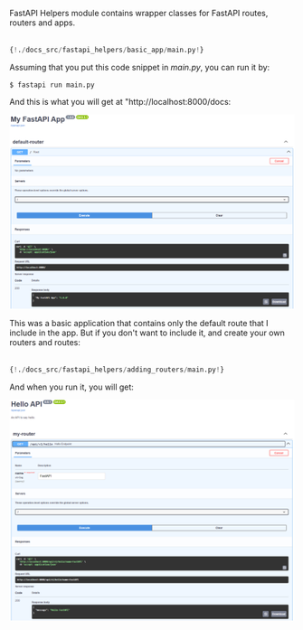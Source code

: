 FastAPI Helpers module contains wrapper classes for FastAPI routes, routers and apps. 

```python

{!./docs_src/fastapi_helpers/basic_app/main.py!}

```

Assuming that you put this code snippet in *main.py*, you can run it by:

<!-- termynal -->

```shell
$ fastapi run main.py
```

And this is what you will get at "http://localhost:8000/docs:

![](./img/default_api.png "Default Router")

This was a basic application that contains only the default route that I include in the app. But if you don't want to include it, and create your own routers and routes:

```python

{!./docs_src/fastapi_helpers/adding_routers/main.py!}

```

And when you run it, you will get:

![](./img/hello_api.png "Hello API")